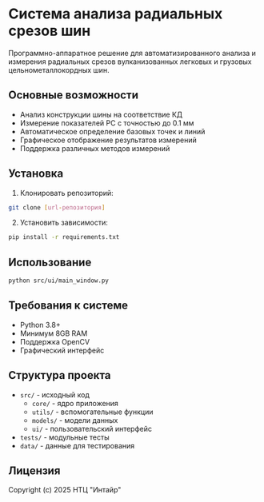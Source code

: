 # Система анализа радиальных срезов шин

Программно-аппаратное решение для автоматизированного анализа и измерения радиальных срезов вулканизованных легковых и грузовых цельнометаллокордных шин.

## Основные возможности

- Анализ конструкции шины на соответствие КД
- Измерение показателей РС с точностью до 0.1 мм
- Автоматическое определение базовых точек и линий
- Графическое отображение результатов измерений
- Поддержка различных методов измерений

## Установка

1. Клонировать репозиторий:
```bash
git clone [url-репозитория]
```

2. Установить зависимости:
```bash
pip install -r requirements.txt
```

## Использование

```bash
python src/ui/main_window.py
```

## Требования к системе

- Python 3.8+
- Минимум 8GB RAM
- Поддержка OpenCV
- Графический интерфейс

## Структура проекта

- `src/` - исходный код
  - `core/` - ядро приложения
  - `utils/` - вспомогательные функции
  - `models/` - модели данных
  - `ui/` - пользовательский интерфейс
- `tests/` - модульные тесты
- `data/` - данные для тестирования

## Лицензия

Copyright (c) 2025 НТЦ "Интайр" 